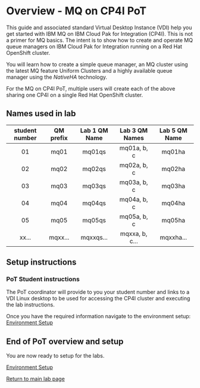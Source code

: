 # Overview - MQ on CP4I PoT

This guide and associated standard Virtual Desktop Instance (VDI) help you get started with IBM MQ on IBM Cloud Pak for Integration (CP4I). This is not a primer for MQ basics. The intent is to show how to create and operate MQ queue managers on IBM Cloud Pak for Integration running on a Red Hat OpenShift cluster.

You will learn how to create a simple queue manager, an MQ cluster using the latest MQ feature Uniform Clusters and a highly available queue manager using the *NativeHA* technology.

For the MQ on CP4I PoT, multiple users will create each of the above sharing one CP4I on a single Red Hat OpenShift cluster.

## Names used in lab

| student number | QM prefix | Lab 1 QM Name|  Lab 3 QM Names|  Lab 5 QM Name |
|:--------------:|:---------:|:------------:|:-------------:|:-------------:|
| 01             | mq01      | mq01qs       | mq01a, b, c   | mq01ha        |
| 02             | mq02      | mq02qs       | mq02a, b, c   | mq02ha        |
| 03             | mq03      | mq03qs       | mq03a, b, c   | mq03ha        |
| 04             | mq04      | mq04qs       | mq04a, b, c   | mq04ha        |
| 05             | mq05      | mq05qs       | mq05a, b, c   | mq05ha        |
| xx...          | mqxx...   | mqxxqs...    | mqxxa, b, c...| mqxxha...     |

## Setup instructions

### PoT Student instructions

The PoT coordinator will provide to you your student number and links to a VDI Linux desktop to be used for accessing the CP4I cluster and executing the lab instructions.

Once you have the required information navigate to the environment setup:
[Environment Setup](../envsetup/mq_cp4i_pot_envsetup.md)

## End of PoT overview and setup

You are now ready to setup for the labs.   

[Environment Setup](../envsetup/mq_cp4i_pot_envsetup.md)

[Return to main lab page](../index.md)
